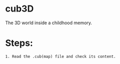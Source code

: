 # cub3D
The 3D world inside a childhood memory.

# Steps:
	1. Read the .cub(map) file and check its content.  


